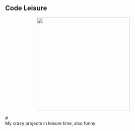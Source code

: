 ## Code Leisure
<p align="center"><img width="300px" height="300px" src="https://avatars.githubusercontent.com/u/99712805?s=400&u=5d38a1edbfd1482ffd6b73cba8e38b7ce78dacd4&v=4"></p>
#<div>My crazy projects in leisure time, also funny</div>
